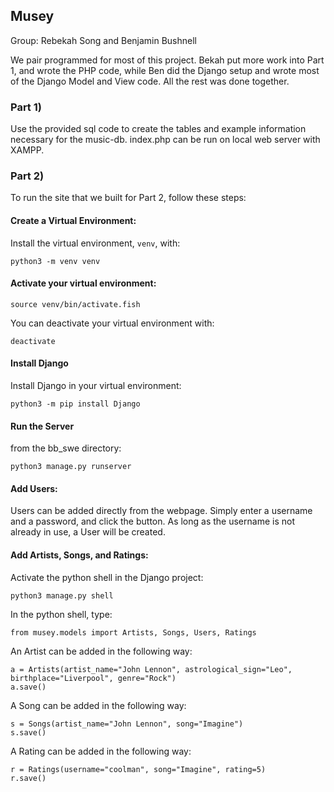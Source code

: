 ## Musey

Group: Rebekah Song and Benjamin Bushnell

We pair programmed for most of this project.
Bekah put more work into Part 1, and wrote the PHP code,
while Ben did the Django setup and wrote most of the 
Django Model and View code. All the rest was done together.

### Part 1)

Use the provided sql code to create the tables and example information necessary for the music-db. index.php can be run on local web server with XAMPP.


### Part 2)

To run the site that we built for Part 2, follow these steps:

#### Create a Virtual Environment:

Install the virtual environment, `venv`, with:

```shell
python3 -m venv venv
```

#### Activate your virtual environment:  

```shell
source venv/bin/activate.fish  
```

You can deactivate your virtual environment with:

```shell
deactivate
```

#### Install Django

Install Django in your virtual environment:

```shell
python3 -m pip install Django
```

#### Run the Server

from the bb_swe directory:

```shell
python3 manage.py runserver
```

#### Add Users:
Users can be added directly from the webpage. 
Simply enter a username and a password, and click the button.
As long as the username is not already in use, a User will be created.

#### Add Artists, Songs, and Ratings:

Activate the python shell in the Django project:
```shell
python3 manage.py shell
```
In the python shell, 
type:
```shell
from musey.models import Artists, Songs, Users, Ratings
```

An Artist can be added in the following way:
```shell
a = Artists(artist_name="John Lennon", astrological_sign="Leo", birthplace="Liverpool", genre="Rock")
a.save()
```

A Song can be added in the following way:
```shell
s = Songs(artist_name="John Lennon", song="Imagine")
s.save()
```

A Rating can be added in the following way:
```shell
r = Ratings(username="coolman", song="Imagine", rating=5)
r.save()
```


